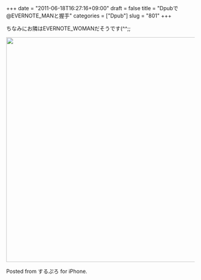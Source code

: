 +++
date = "2011-06-18T16:27:16+09:00"
draft = false
title = "Dpubで@EVERNOTE_MANと握手"
categories = ["Dpub"]
slug = "801"
+++

ちなみにお隣はEVERNOTE_WOMANだそうです(^^;;
<!--more-->

<img src="http://knk-n.com/wp-content/uploads/2011/06/slooProImg_20110618162507.jpg" alt="" width="600" class="slooProImg" />

Posted from するぷろ for iPhone.
